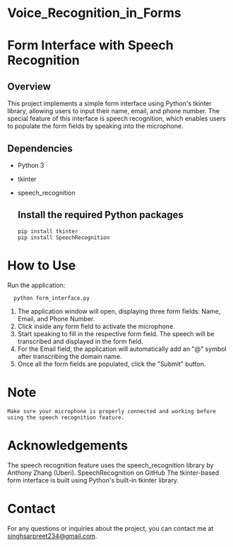 # Voice_Recognition_in_Forms

# Form Interface with Speech Recognition

## Overview

This project implements a simple form interface using Python's tkinter library, allowing users to input their name, email, and phone number. The special feature of this interface is speech recognition, which enables users to populate the form fields by speaking into the microphone.

## Dependencies

- Python 3
- tkinter
- speech_recognition

  ## Install the required Python packages

      pip install tkinter
      pip install SpeechRecognition

# How to Use
Run the application:

      python form_interface.py

  1. The application window will open, displaying three form fields: Name, Email, and Phone Number.
   2. Click inside any form field to activate the microphone.
  3. Start speaking to fill in the respective form field. The speech will be transcribed and displayed in the form field.
  4. For the Email field, the application will automatically add an "@" symbol after transcribing the domain name.
  5. Once all the form fields are populated, click the "Submit" button.

# Note

    Make sure your microphone is properly connected and working before using the speech recognition feature.

# Acknowledgements

   The speech recognition feature uses the speech_recognition library by Anthony Zhang (Uberi). SpeechRecognition on GitHub
  The tkinter-based form interface is built using Python's built-in tkinter library.

# Contact

For any questions or inquiries about the project, you can contact me at singhsarpreet234@gmail.com.
